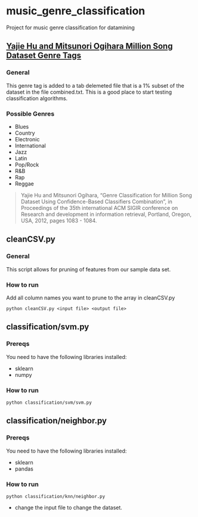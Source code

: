 # music_genre_classification
Project for music genre classification for datamining


## [Yajie Hu and Mitsunori Ogihara Million Song Dataset Genre Tags](http://web.cs.miami.edu/home/yajiehu/resource/genre/) ##
### General ###

This genre tag is added to a tab delemeted file that is a 1% subset of the dataset in the file combined.txt. This is a good place to start testing classification algorithms.

### Possible Genres ###
- Blues
- Country
- Electronic
- International
- Jazz
- Latin
- Pop/Rock
- R&B
- Rap
- Reggae

> Yajie Hu and Mitsunori Ogihara, “Genre Classification for Million Song Dataset Using Confidence-Based Classifiers Combination”, in Proceedings of the 35th international ACM SIGIR conference on Research and development in information retrieval, Portland, Oregon, USA, 2012, pages 1083 - 1084.


cleanCSV.py
----------
### General ###
This script allows for pruning of features from our sample data set.

### How to run ###
Add all column names you want to prune to the array in cleanCSV.py

`python cleanCSV.py <input file> <output file>`

classification/svm.py
---------------------
### Prereqs ###
You need to have the following libraries installed:
- sklearn
- numpy

### How to run ###
`python classification/svm/svm.py`

classification/neighbor.py
---------------------
### Prereqs ###
You need to have the following libraries installed:
- sklearn
- pandas

### How to run ###
`python classification/knn/neighbor.py`

- change the input file to change the dataset.
